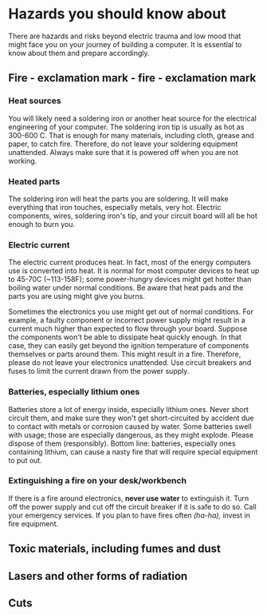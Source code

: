 # Hazards you should know about

There are hazards and risks beyond electric trauma and low mood that might face you on your journey of building a computer. It is essential to know about them and prepare accordingly.

## Fire - exclamation mark - fire - exclamation mark
### Heat sources
You will likely need a soldering iron or another heat source for the electrical engineering of your computer. The soldering iron tip is usually as hot as 300-600 C. That is enough for many materials, including cloth, grease and paper, to catch fire. Therefore, do not leave your soldering equipment unattended. Always make sure that it is powered off when you are not working.

### Heated parts
The soldering iron will heat the parts you are soldering. It will make everything that iron touches, especially metals, very hot. Electric components, wires, soldering iron's tip, and your circuit board will all be hot enough to burn you.

### Electric current
The electric current produces heat. In fact, most of the energy computers use is converted into heat. It is normal for most computer devices to heat up to 45-70C (~113-158F); some power-hungry devices might get hotter than boiling water under normal conditions. Be aware that heat pads and the parts you are using might give you burns.

Sometimes the electronics you use might get out of normal conditions. For example, a faulty component or incorrect power supply might result in a current much higher than expected to flow through your board. Suppose the components won't be able to dissipate heat quickly enough. In that case, they can easily get beyond the ignition temperature of components themselves or parts around them. This might result in a fire. Therefore, please do not leave your electronics unattended. Use circuit breakers and fuses to limit the current drawn from the power supply.

### Batteries, especially lithium ones
Batteries store a lot of energy inside, especially lithium ones. Never short circuit them, and make sure they won't get short-circuited by accident due to contact with metals or corrosion caused by water. Some batteries swell with usage; those are especially dangerous, as they might explode. Please dispose of them (responsibly). Bottom line: batteries, especially ones containing lithium, can cause a nasty fire that will require special equipment to put out.

### Extinguishing a fire on your desk/workbench
If there is a fire around electronics, **never use water** to extinguish it. Turn off the power supply and cut off the circuit breaker if it is safe to do so. Call your emergency services. If you plan to have fires often _(ha-ha),_ invest in fire equipment.

## Toxic materials, including fumes and dust

## Lasers and other forms of radiation

## Cuts
